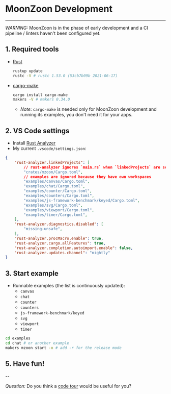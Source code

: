 # MoonZoon Development

---

_WARNING:_ MoonZoon is in the phase of early development and a CI pipeline / linters haven't been configured yet.

## 1. Required tools

- [Rust](https://www.rust-lang.org/)
  ```bash
  rustup update
  rustc -V # rustc 1.53.0 (53cb7b09b 2021-06-17)
  ```

- [cargo-make](https://sagiegurari.github.io/cargo-make/)
  ```bash
  cargo install cargo-make
  makers -V # makers 0.34.0
  ```
  - _Note_: `cargo-make` is needed only for MoonZoon development and running its examples, you don't need it for your apps.

## 2. VS Code settings

- Install [Rust Analyzer](https://rust-analyzer.github.io/)
- My current `.vscode/settings.json`:

```json
{
    "rust-analyzer.linkedProjects": [
        // rust-analyzer ignores `main.rs` when `linkedProjects` are set
        "crates/mzoon/Cargo.toml",
        // examples are ignored because they have own workspaces
        "examples/canvas/Cargo.toml",
        "examples/chat/Cargo.toml",
        "examples/counter/Cargo.toml",
        "examples/counters/Cargo.toml",
        "examples/js-framework-benchmark/keyed/Cargo.toml",
        "examples/svg/Cargo.toml",
        "examples/viewport/Cargo.toml",
        "examples/timer/Cargo.toml",
    ],
    "rust-analyzer.diagnostics.disabled": [
        "missing-unsafe",
    ],
    "rust-analyzer.procMacro.enable": true,
    "rust-analyzer.cargo.allFeatures": true,
    "rust-analyzer.completion.autoimport.enable": false,
    "rust-analyzer.updates.channel": "nightly"
}
```

</details>

## 3. Start example

- Runnable examples (the list is continuously updated):
  - `canvas`
  - `chat`
  - `counter`
  - `counters`
  - `js-framework-benchmark/keyed`
  - `svg`
  - `viewport`
  - `timer`

```sh
cd examples
cd chat # or another example
makers mzoon start -o # add -r for the release mode
```

## 5. Have fun!

--

_Question:_ Do you think a [code tour](https://github.com/microsoft/codetour) would be useful for you?
